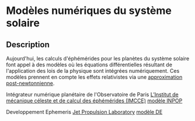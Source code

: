 # Modèles numériques du système solaire

## Description

Aujourd'hui, les calculs d'éphémérides pour les planètes du système solaire font appel à des modèles où les équations différentielles résultant de l'application des lois de la physique sont intégrées numériquement. Ces modèles prennent en compte les effets relativistes via une [approximation post-newtonnienne](https://fr.wikipedia.org/wiki/%C3%89quations_d%27Einstein-Infeld-Hoffmann).


Intégrateur numérique planétaire de l'Observatoire de Paris [L’Institut de mécanique céleste et de calcul des éphémérides (IMCCE)](https://www.imcce.fr/institut/presentation/)
[modèle INPOP](https://www.imcce.fr/inpop)

Developpement Ephemeris [Jet Propulsion Laboratory](https://www.jpl.nasa.gov/)
[modèle DE](https://ssd.jpl.nasa.gov/)
